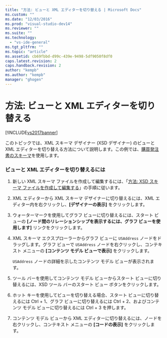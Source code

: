 ```yaml
---
title: "方法: ビューと XML エディターを切り替える | Microsoft Docs"
ms.custom: ""
ms.date: "12/03/2016"
ms.prod: "visual-studio-dev14"
ms.reviewer: ""
ms.suite: ""
ms.technology: 
  - "vs-ide-general"
ms.tgt_pltfrm: ""
ms.topic: "article"
ms.assetid: cb69fbbd-d99c-439e-9498-5df9050f8df0
caps.latest.revision: 2
caps.handback.revision: 2
author: "kempb"
ms.author: "kempb"
manager: "ghogen"
---
```

# 方法: ビューと XML エディターを切り替える
[!INCLUDE[vs2017banner](../code-quality/includes/vs2017banner.md)]

このトピックでは、XML スキーマ デザイナー \(XSD デザイナー\) のビューと XML エディターを切り替える方法について説明します。この例では、[購買発注書のスキーマ](../xml-tools/sample-xsd-file-simple-schema.md)を使用します。  
  
### ビューと XML エディターを切り替えるには  
  
1.  新しい XML スキーマ ファイルを作成して編集するには、「[方法: XSD スキーマ ファイルを作成して編集する](../xml-tools/how-to-create-and-edit-an-xsd-schema-file.md)」の手順に従います。  
  
2.  XML エディターから XML スキーマ デザイナーに切り替えるには、XML エディター内を右クリックし、**\[デザイナーの表示\]** をクリックします。  
  
3.  ウォーターマークを使用してグラフ ビューに切り替えるには、スタート ビューの **\[ノード間のリレーションシップを表示するには、グラフ ビューを使用します\]** リンクをクリックします。  
  
4.  XML スキーマ エクスプローラーからグラフ ビューに `USAddress` ノードをドラッグします。グラフ ビューで `USAddress` ノードを右クリックし、コンテキスト メニューの **\[コンテンツ モデル ビューで表示\]** をクリックします。  
  
     `USAddress` ノードの詳細を示したコンテンツ モデル ビューが表示されます。  
  
5.  ツール バーを使用してコンテンツ モデル ビューからスタート ビューに切り替えるには、XSD ツール バーのスタート ビュー ボタンをクリックします。  
  
6.  ホット キーを使用してビューを切り替える場合、スタート ビューに切り替えるには Ctrl \+ 1、グラフ ビューに切り替えるには Ctrl \+ 2、およびコンテンツ モデル ビューに切り替えるには Ctrl \+ 3 を押します。  
  
7.  コンテンツ モデル ビューから XML エディターに切り替えるには、ノードを右クリックし、コンテキスト メニューの **\[コードの表示\]** をクリックします。